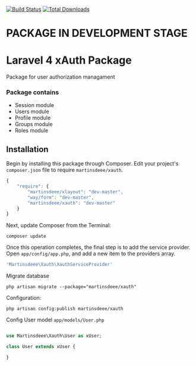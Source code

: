 [![Build Status](https://travis-ci.org/martinsdeee/xauth.svg?branch=master)](https://travis-ci.org/martinsdeee/xauth)
[![Total Downloads](https://poser.pugx.org/martinsdeee/xauth/downloads.svg)](https://packagist.org/packages/martinsdeee/xauth)

# PACKAGE IN DEVELOPMENT STAGE

# Laravel 4 xAuth Package
Package for user authorization managament

### Package contains

* Session module
* Users module
* Profile module
* Groups module
* Roles module

## Installation

Begin by installing this package through Composer. Edit your project's `composer.json` file to require `martinsdeee/xauth`.

```js
{
    "require": {
        "martinsdeee/xlayout": "dev-master",
        "way/form": "dev-master",
        "martinsdeee/xauth": "dev-master"
    }
}
```

Next, update Composer from the Terminal:

```
composer update
```

Once this operation completes, the final step is to add the service provider. Open `app/config/app.php`, and add a new item to the providers array.

```php
'Martinsdeee\Xauth\XauthServiceProvider'
```

Migrate database

```
php artisan migrate --package="martinsdeee/xauth"
```


Configuration:
```
php artisan config:publish martinsdeee/xauth
```

Config User model `app/models/User.php`

```php

use Martinsdeee\Xauth\User as xUser;

class User extends xUser {

}

```


